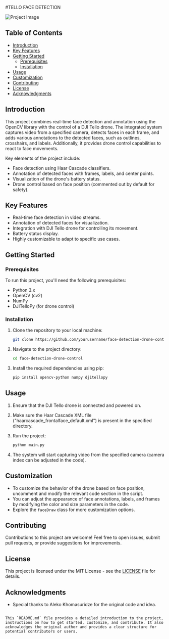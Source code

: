 #TELLO FACE DETECTION

![Project Image](project_image.jpg)

## Table of Contents
- [Introduction](#introduction)
- [Key Features](#key-features)
- [Getting Started](#getting-started)
  - [Prerequisites](#prerequisites)
  - [Installation](#installation)
- [Usage](#usage)
- [Customization](#customization)
- [Contributing](#contributing)
- [License](#license)
- [Acknowledgments](#acknowledgments)

## Introduction

This project combines real-time face detection and annotation using the OpenCV library with the control of a DJI Tello drone. The integrated system captures video from a specified camera, detects faces in each frame, and adds various annotations to the detected faces, such as outlines, crosshairs, and labels. Additionally, it provides drone control capabilities to react to face movements.

Key elements of the project include:
- Face detection using Haar Cascade classifiers.
- Annotation of detected faces with frames, labels, and center points.
- Visualization of the drone's battery status.
- Drone control based on face position (commented out by default for safety).

## Key Features

- Real-time face detection in video streams.
- Annotation of detected faces for visualization.
- Integration with DJI Tello drone for controlling its movement.
- Battery status display.
- Highly customizable to adapt to specific use cases.

## Getting Started

### Prerequisites

To run this project, you'll need the following prerequisites:

- Python 3.x
- OpenCV (cv2)
- NumPy
- DJITelloPy (for drone control)

### Installation

1. Clone the repository to your local machine:

   ```bash
   git clone https://github.com/yourusername/face-detection-drone-control.git
   ```

2. Navigate to the project directory:

   ```bash
   cd face-detection-drone-control
   ```

3. Install the required dependencies using pip:

   ```bash
   pip install opencv-python numpy djitellopy
   ```

## Usage

1. Ensure that the DJI Tello drone is connected and powered on.
2. Make sure the Haar Cascade XML file ("haarcascade_frontalface_default.xml") is present in the specified directory.
3. Run the project:

   ```bash
   python main.py
   ```

4. The system will start capturing video from the specified camera (camera index can be adjusted in the code).

## Customization

- To customize the behavior of the drone based on face position, uncomment and modify the relevant code section in the script.
- You can adjust the appearance of face annotations, labels, and frames by modifying the color and size parameters in the code.
- Explore the `faceDraw` class for more customization options.

## Contributing

Contributions to this project are welcome! Feel free to open issues, submit pull requests, or provide suggestions for improvements.

## License

This project is licensed under the MIT License - see the [LICENSE](LICENSE) file for details.

## Acknowledgments

- Special thanks to Aleko Khomasuridze for the original code and idea.
```

This `README.md` file provides a detailed introduction to the project, instructions on how to get started, customize, and contribute. It also acknowledges the original author and provides a clear structure for potential contributors or users.
